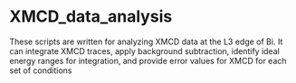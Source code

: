 # XMCD_data_analysis
These scripts are written for analyzing XMCD data at the L3 edge of Bi. It can integrate XMCD traces, apply background subtraction, identify ideal energy ranges for integration, and provide error values for XMCD for each set of conditions
